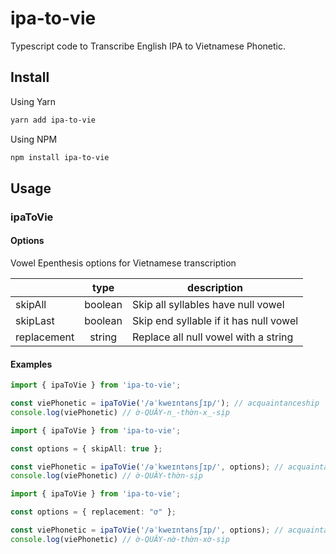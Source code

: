 # ipa-to-vie

Typescript code to Transcribe English IPA to Vietnamese Phonetic.

## Install

Using Yarn

```sh
yarn add ipa-to-vie
```

Using NPM

```sh
npm install ipa-to-vie
```

## Usage

### ipaToVie

#### Options

Vowel Epenthesis options for Vietnamese transcription

|             |   type  |               description              |
|-------------|:-------:|----------------------------------------|
| skipAll     | boolean | Skip all syllables have null vowel     |
| skipLast    | boolean | Skip end syllable if it has null vowel |
| replacement |  string | Replace all null vowel with a string   |

#### Examples

```ts
import { ipaToVie } from 'ipa-to-vie';

const viePhonetic = ipaToVie('/əˈkweɪntənsʃɪp/'); // acquaintanceship
console.log(viePhonetic) // ờ-QUÂY-n_-thờn-x_-sịp
```

```ts
import { ipaToVie } from 'ipa-to-vie';

const options = { skipAll: true };

const viePhonetic = ipaToVie('/əˈkweɪntənsʃɪp/', options); // acquaintanceship
console.log(viePhonetic) // ờ-QUÂY-thờn-sịp
```

```ts
import { ipaToVie } from 'ipa-to-vie';

const options = { replacement: "ơ" };

const viePhonetic = ipaToVie('/əˈkweɪntənsʃɪp/', options); // acquaintanceship
console.log(viePhonetic) // ờ-QUÂY-nờ-thờn-xờ-sịp
```
